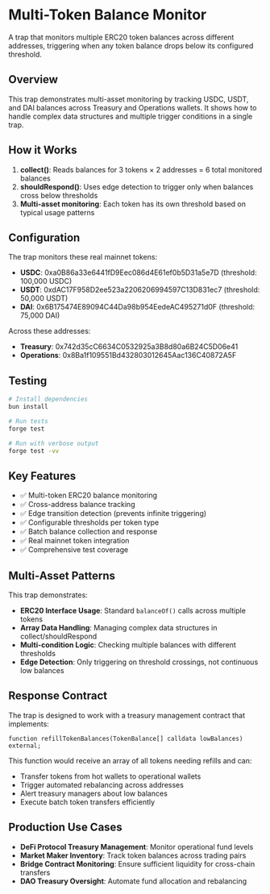 # Multi-Token Balance Monitor

A trap that monitors multiple ERC20 token balances across different addresses, triggering when any token balance drops below its configured threshold.

## Overview

This trap demonstrates multi-asset monitoring by tracking USDC, USDT, and DAI balances across Treasury and Operations wallets. It shows how to handle complex data structures and multiple trigger conditions in a single trap.

## How it Works

1. **collect()**: Reads balances for 3 tokens × 2 addresses = 6 total monitored balances
2. **shouldRespond()**: Uses edge detection to trigger only when balances cross below thresholds  
3. **Multi-asset monitoring**: Each token has its own threshold based on typical usage patterns

## Configuration

The trap monitors these real mainnet tokens:
- **USDC**: 0xa0B86a33e6441fD9Eec086d4E61ef0b5D31a5e7D (threshold: 100,000 USDC)
- **USDT**: 0xdAC17F958D2ee523a2206206994597C13D831ec7 (threshold: 50,000 USDT)
- **DAI**: 0x6B175474E89094C44Da98b954EedeAC495271d0F (threshold: 75,000 DAI)

Across these addresses:
- **Treasury**: 0x742d35cC6634C0532925a3B8d80a6B24C5D06e41
- **Operations**: 0x8Ba1f109551Bd432803012645Aac136C40872A5F

## Testing

```bash
# Install dependencies
bun install

# Run tests
forge test

# Run with verbose output
forge test -vv
```

## Key Features

- ✅ Multi-token ERC20 balance monitoring
- ✅ Cross-address balance tracking
- ✅ Edge transition detection (prevents infinite triggering)
- ✅ Configurable thresholds per token type
- ✅ Batch balance collection and response
- ✅ Real mainnet token integration
- ✅ Comprehensive test coverage

## Multi-Asset Patterns

This trap demonstrates:
- **ERC20 Interface Usage**: Standard `balanceOf()` calls across multiple tokens
- **Array Data Handling**: Managing complex data structures in collect/shouldRespond
- **Multi-condition Logic**: Checking multiple balances with different thresholds
- **Edge Detection**: Only triggering on threshold crossings, not continuous low balances

## Response Contract

The trap is designed to work with a treasury management contract that implements:
```solidity
function refillTokenBalances(TokenBalance[] calldata lowBalances) external;
```

This function would receive an array of all tokens needing refills and can:
- Transfer tokens from hot wallets to operational wallets
- Trigger automated rebalancing across addresses
- Alert treasury managers about low balances
- Execute batch token transfers efficiently

## Production Use Cases

- **DeFi Protocol Treasury Management**: Monitor operational fund levels
- **Market Maker Inventory**: Track token balances across trading pairs  
- **Bridge Contract Monitoring**: Ensure sufficient liquidity for cross-chain transfers
- **DAO Treasury Oversight**: Automate fund allocation and rebalancing